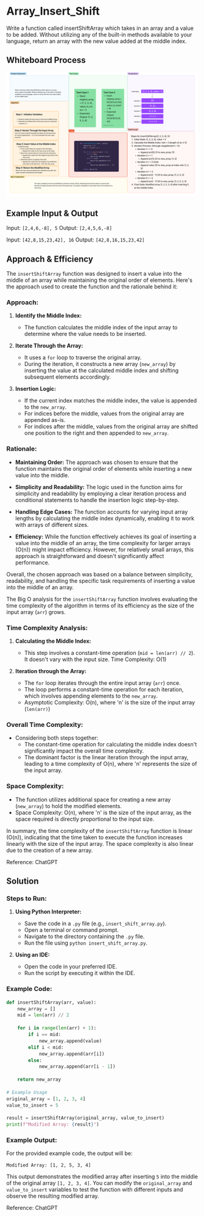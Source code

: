# Array_Insert_Shift

Write a function called insertShiftArray which takes in an array and a value to be added. Without utilizing any of the built-in methods available to your language, return an array with the new value added at the middle index.

## Whiteboard Process
![whiteboard](InsertArrayWhiteboard.jpg)

## Example Input & Output

Input: `[2,4,6,-8], 5`
Output: `[2,4,5,6,-8]`

Input: `[42,8,15,23,42], 16`
Output: `[42,8,16,15,23,42]`

## Approach & Efficiency

The `insertShiftArray` function was designed to insert a value into the middle of an array while maintaining the original order of elements. Here's the approach used to create the function and the rationale behind it:

### Approach:

1. **Identify the Middle Index:**
   - The function calculates the middle index of the input array to determine where the value needs to be inserted.

2. **Iterate Through the Array:**
   - It uses a `for` loop to traverse the original array.
   - During the iteration, it constructs a new array (`new_array`) by inserting the value at the calculated middle index and shifting subsequent elements accordingly.

3. **Insertion Logic:**
   - If the current index matches the middle index, the value is appended to the `new_array`.
   - For indices before the middle, values from the original array are appended as-is.
   - For indices after the middle, values from the original array are shifted one position to the right and then appended to `new_array`.

### Rationale:

- **Maintaining Order:** The approach was chosen to ensure that the function maintains the original order of elements while inserting a new value into the middle.

- **Simplicity and Readability:** The logic used in the function aims for simplicity and readability by employing a clear iteration process and conditional statements to handle the insertion logic step-by-step.

- **Handling Edge Cases:** The function accounts for varying input array lengths by calculating the middle index dynamically, enabling it to work with arrays of different sizes.

- **Efficiency:** While the function effectively achieves its goal of inserting a value into the middle of an array, the time complexity for larger arrays (O(n)) might impact efficiency. However, for relatively small arrays, this approach is straightforward and doesn't significantly affect performance.

Overall, the chosen approach was based on a balance between simplicity, readability, and handling the specific task requirements of inserting a value into the middle of an array.

The Big O analysis for the `insertShiftArray` function involves evaluating the time complexity of the algorithm in terms of its efficiency as the size of the input array (`arr`) grows.

### Time Complexity Analysis:

1. **Calculating the Middle Index:**
   - This step involves a constant-time operation (`mid = len(arr) // 2`). It doesn't vary with the input size. Time Complexity: O(1)

2. **Iteration through the Array:**
   - The `for` loop iterates through the entire input array (`arr`) once.
   - The loop performs a constant-time operation for each iteration, which involves appending elements to the `new_array`.
   - Asymptotic Complexity: O(n), where 'n' is the size of the input array (`len(arr)`)

### Overall Time Complexity:

   - Considering both steps together:
     - The constant-time operation for calculating the middle index doesn't significantly impact the overall time complexity.
     - The dominant factor is the linear iteration through the input array, leading to a time complexity of O(n), where 'n' represents the size of the input array.

### Space Complexity:

   - The function utilizes additional space for creating a new array (`new_array`) to hold the modified elements.
   - Space Complexity: O(n), where 'n' is the size of the input array, as the space required is directly proportional to the input size.

In summary, the time complexity of the `insertShiftArray` function is linear (O(n)), indicating that the time taken to execute the function increases linearly with the size of the input array. The space complexity is also linear due to the creation of a new array.

Reference: ChatGPT

## Solution
<!-- Show how to run your code, and examples of it in action -->
### Steps to Run:

1. **Using Python Interpreter:**
   - Save the code in a `.py` file (e.g., `insert_shift_array.py`).
   - Open a terminal or command prompt.
   - Navigate to the directory containing the `.py` file.
   - Run the file using `python insert_shift_array.py`.

2. **Using an IDE:**
   - Open the code in your preferred IDE.
   - Run the script by executing it within the IDE.


### Example Code:

```python
def insertShiftArray(arr, value):
    new_array = []
    mid = len(arr) // 2

    for i in range(len(arr) + 1):
        if i == mid:
            new_array.append(value)
        elif i < mid:
            new_array.append(arr[i])
        else:
            new_array.append(arr[i - 1])

    return new_array

# Example Usage
original_array = [1, 2, 3, 4]
value_to_insert = 5

result = insertShiftArray(original_array, value_to_insert)
print(f"Modified Array: {result}")
```

### Example Output:

For the provided example code, the output will be:

```
Modified Array: [1, 2, 5, 3, 4]
```

This output demonstrates the modified array after inserting `5` into the middle of the original array `[1, 2, 3, 4]`. You can modify the `original_array` and `value_to_insert` variables to test the function with different inputs and observe the resulting modified array.

Reference: ChatGPT
